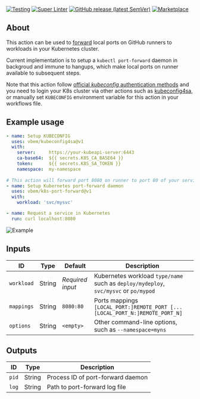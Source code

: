[![Testing](https://github.com/vbem/k8s-port-forward/actions/workflows/test.yml/badge.svg)](https://github.com/vbem/k8s-port-forward/actions/workflows/test.yml)
[![Super Linter](https://github.com/vbem/k8s-port-forward/actions/workflows/linter.yml/badge.svg)](https://github.com/vbem/k8s-port-forward/actions/workflows/linter.yml)
[![GitHub release (latest SemVer)](https://img.shields.io/github/v/release/vbem/k8s-port-forward?label=Release&logo=github)](https://github.com/vbem/k8s-port-forward/releases)
[![Marketplace](https://img.shields.io/badge/GitHub%20Actions-Marketplace-blue?logo=github)](https://github.com/marketplace/actions/kubernetes-port-forward)

## About

This action can be used to [forward](https://kubernetes.io/docs/tasks/access-application-cluster/port-forward-access-application-cluster/) local ports on GitHub runners to workloads in your Kubernetes cluster.

Current implementation is to setup a `kubectl port-forward` daemon in backgroud and immune to hangups, which make local ports on runner available to subsequent steps.

Note that this action follow [official *kubeconfig* authentication methods](https://kubernetes.io/docs/concepts/configuration/organize-cluster-access-kubeconfig/) and you need to login your K8s cluster via other actions such as [kubeconfig4sa](https://github.com/marketplace/actions/kubeconfig-for-service-account-sa), or manually set `KUBECONFIG` environment variable for this action in your workflows file.

## Example usage

```yaml
- name: Setup KUBECONFIG
  uses: vbem/kubeconfig4sa@v1
  with:
    server:     https://your-kubeapi-server:6443
    ca-base64:  ${{ secrets.K8S_CA_BASE64 }}
    token:      ${{ secrets.K8S_SA_TOKEN }}
    namespace:  my-namespace
    
# This action will forward port 8080 on runner to port 80 of your service in Kubernetes!
- name: Setup Kubernetes port-forward daemon
  uses: vbem/k8s-port-forward@v1
  with:
    workload: 'svc/mysvc'

- name: Request a service in Kubernetes
  run: curl localhost:8080
```

![Example](https://repository-images.githubusercontent.com/479920190/ce3b08cc-302b-481e-8447-5f060270d3f5)

## Inputs

ID | Type | Default | Description
--- | --- | --- | ---
`workload` | String | *Required input* | Kubernetes workload `type/name` such as `deploy/mydeploy`, `svc/mysvc` or `po/mypod`
`mappings` | String  | `8080:80` | Ports mappings `[LOCAL_PORT:]REMOTE_PORT [...[LOCAL_PORT_N:]REMOTE_PORT_N]`
`options` | String | `<empty>` | Other command-line options, such as `--namespace=myns`

## Outputs

ID | Type | Description
--- | --- | ---
`pid` | String | Process ID of port-forward daemon
`log` | String | Path to port-forward log file